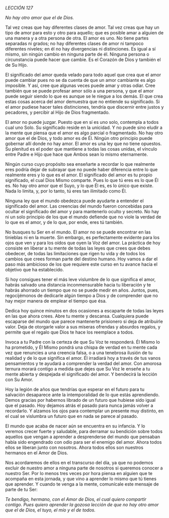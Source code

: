 *LECCIÓN 127*

*No hay otro amor que el de Dios.*

Tal vez creas que hay diferentes clases de amor. Tal vez creas que hay un tipo de amor para esto y otro para aquello; que es posible amar a alguien de una manera y a otra persona de otra. El amor es uno. No tiene partes separadas ni grados; no hay diferentes clases de amor ni tampoco diferentes niveles; en él no hay divergencias ni distinciones. Es igual a sí mismo, sin ningún cambio en ninguna parte de él. Ninguna persona o circunstancia puede hacer que cambie. Es el Corazón de Dios y también el de Su Hijo.

El significado del amor queda velado para todo aquel que crea que el amor puede cambiar pues no se da cuenta de que un amor cambiante es algo imposible. Y así, cree que algunas veces puede amar y otras odiar. Cree también que se puede profesar amor sólo a una persona, y que el amor puede seguir siendo lo que es aunque se le niegue a los demás. El que crea estas cosas acerca del amor demuestra que no entiende su significado. Si el amor pudiese hacer tales distinciones, tendría que discernir entre justos y pecadores, y percibir al Hijo de Dios fragmentado.

El amor no puede juzgar. Puesto que en sí es uno solo, contempla a todos cual uno Solo. Su significado reside en la unicidad. Y no puede sino eludir a la mente que piensa que el amor es algo parcial o fragmentado. No hay otro amor que el de Dios, y todo amor es de Él. Ningún otro principio puede gobernar allí donde no hay amor. El amor es una ley que no tiene opuestos. Su plenitud es el poder que mantiene a todas las cosas unidas, el vínculo entre Padre e Hijo que hace que Ambos sean lo mismo eternamente.

Ningún curso cuyo propósito sea enseñarte a recordar lo que realmente eres podría dejar de subrayar que no puede haber diferencia entre lo que realmente eres y lo que es el amor. El significado del amor es tu propio significado, el cual Dios Mismo comparte. Pues lo que tú eres es lo que Él es. No hay otro amor que el Suyo, y lo que Él es, es lo único que existe. Nada lo limita, y, por lo tanto, tú eres tan ilimitado como Él.

Ninguna ley que el mundo obedezca puede ayudarte a entender el significado del amor. Las creencias del mundo fueron concebidas para ocultar el significado del amor y para mantenerlo oculto y secreto. No hay ni un solo principio de los que el mundo defiende que no viole la verdad de lo que es el amor, y de lo que, por ende, eres tú también.

No busques tu Ser en el mundo. El amor no se puede encontrar en las tinieblas ni en la muerte. Sin embargo, es perfectamente evidente para los ojos que ven y para los oídos que oyen la Voz del amor. La práctica de hoy consiste en liberar a tu mente de todas las leyes que crees que debes obedecer, de todas las limitaciones que rigen tu vida y de todos los cambios que crees forman parte del destino humano. Hoy vamos a dar el paso más ambicioso de los que requiere este curso en tu avance hacia el objetivo que ha establecido.

Si hoy consigues tener el más leve vislumbre de lo que significa el amor, habrás salvado una distancia inconmensurable hacia tu liberación y te habrás ahorrado un tiempo que no se puede medir en años. Juntos, pues, regocijémonos de dedicarle algún tiempo a Dios y de comprender que no hay mejor manera de emplear el tiempo que ésa.

Dedica hoy quince minutos en dos ocasiones a escaparte de todas las leyes en las que ahora crees. Abre tu mente y descansa. Cualquiera puede escaparse del mundo que parece mantenerte prisionero si deja de atribuirle valor. Deja de otorgarle valor a sus míseras ofrendas y absurdos regalos, y permite que el regalo que Dios te hace los reemplace a todos.

Invoca a tu Padre con la certeza de que Su Voz te responderá. Él Mismo lo ha prometido, y Él Mismo pondrá una chispa de verdad en tu mente cada vez que renuncies a una creencia falsa, o a una tenebrosa ilusión de tu realidad y de lo que significa el amor. Él irradiará hoy a través de tus vanos pensamientos y te ayudará a comprender la verdad del amor. Con amorosa ternura morará contigo a medida que dejes que Su Voz le enseñe a tu mente abierta y despejada el significado del amor. Y bendecirá la lección con Su Amor.

Hoy la legión de años que tendrías que esperar en el futuro para tu salvación desaparece ante la intemporalidad de lo que estás aprendiendo. Demos gracias por habernos librado de un futuro que hubiese sido igual que el pasado. Hoy dejamos atrás el pasado para nunca jamás volver a recordarlo. Y alzamos los ojos para contemplar un presente muy distinto, en el cual se vislumbra un futuro que en nada se parece al pasado.

El mundo que acaba de nacer aún se encuentra en su infancia. Y lo veremos crecer fuerte y saludable, para derramar su bendición sobre todos aquellos que vengan a aprender a desprenderse del mundo que pensaban había sido engendrado con odio para ser el enemigo del amor. Ahora todos ellos se liberan junto con nosotros. Ahora todos ellos son nuestros hermanos en el Amor de Dios.

Nos acordaremos de ellos en el transcurso del día, ya que no podemos excluir de nuestro amor a ninguna parte de nosotros si queremos conocer a nuestro Ser. Por lo menos tres veces por hora piensa en alguien que te acompaña en esta jornada, y que vino a aprender lo mismo que tú tienes que aprender. Y cuando te venga a la mente, comunícale este mensaje de parte de tu Ser:

_Te bendigo, hermano, con el Amor de Dios, el cual quiero compartir contigo. Pues quiero aprender la gozosa lección de que no hay otro amor que el de Dios, el tuyo, el mío y el de todos._